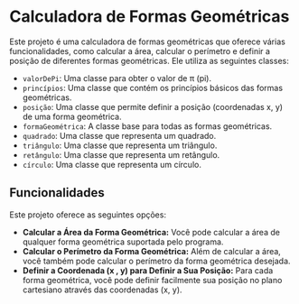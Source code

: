 # Calculadora de Formas Geométricas

Este projeto é uma calculadora de formas geométricas que oferece várias funcionalidades, como calcular a área, calcular o perímetro e definir a posição de diferentes formas geométricas. Ele utiliza as seguintes classes:

- `valorDePi`: Uma classe para obter o valor de π (pi).
- `princípios`: Uma classe que contém os princípios básicos das formas geométricas.
- `posição`: Uma classe que permite definir a posição (coordenadas x, y) de uma forma geométrica.
- `formaGeométrica`: A classe base para todas as formas geométricas.
- `quadrado`: Uma classe que representa um quadrado.
- `triângulo`: Uma classe que representa um triângulo.
- `retângulo`: Uma classe que representa um retângulo.
- `círculo`: Uma classe que representa um círculo.

## Funcionalidades

Este projeto oferece as seguintes opções:

- **Calcular a Área da Forma Geométrica:** Você pode calcular a área de qualquer forma geométrica suportada pelo programa.
- **Calcular o Perímetro da Forma Geométrica:** Além de calcular a área, você também pode calcular o perímetro da forma geométrica desejada.
- **Definir a Coordenada (x , y) para Definir a Sua Posição:** Para cada forma geométrica, você pode definir facilmente sua posição no plano cartesiano através das coordenadas (x, y).

 